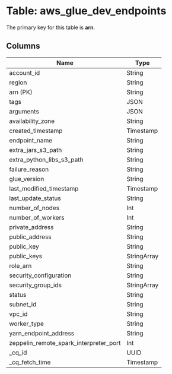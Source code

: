 # Table: aws_glue_dev_endpoints


The primary key for this table is **arn**.


## Columns
| Name          | Type          |
| ------------- | ------------- |
|account_id|String|
|region|String|
|arn (PK)|String|
|tags|JSON|
|arguments|JSON|
|availability_zone|String|
|created_timestamp|Timestamp|
|endpoint_name|String|
|extra_jars_s3_path|String|
|extra_python_libs_s3_path|String|
|failure_reason|String|
|glue_version|String|
|last_modified_timestamp|Timestamp|
|last_update_status|String|
|number_of_nodes|Int|
|number_of_workers|Int|
|private_address|String|
|public_address|String|
|public_key|String|
|public_keys|StringArray|
|role_arn|String|
|security_configuration|String|
|security_group_ids|StringArray|
|status|String|
|subnet_id|String|
|vpc_id|String|
|worker_type|String|
|yarn_endpoint_address|String|
|zeppelin_remote_spark_interpreter_port|Int|
|_cq_id|UUID|
|_cq_fetch_time|Timestamp|